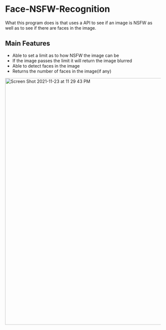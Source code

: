 # Face-NSFW-Recognition

What this program does is that uses a API to see if an image is NSFW as well as to see if there are faces in the image. 
## Main Features
- Able to set a limit as to how NSFW the image can be
- If the image passes the limit it will return the image blurred
- Able to detect faces in the image 
- Returns the number of faces in the image(if any)


<img width="800" alt="Screen Shot 2021-11-23 at 11 29 43 PM" src="https://user-images.githubusercontent.com/48665751/143195134-09bc5fc0-9db5-4eb3-96ca-95a244d0a16a.png">

